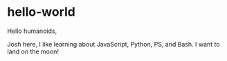 # hello-world

Hello humanoids,

Josh here, I like learning about JavaScript, Python, PS, and Bash.
I want to land on the moon!
